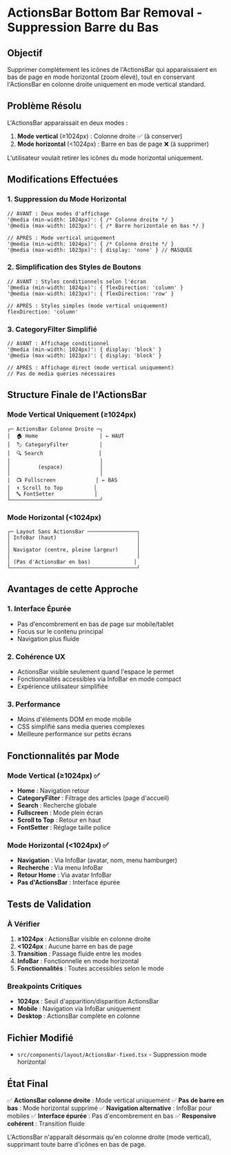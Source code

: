 # ActionsBar Bottom Bar Removal - Suppression Barre du Bas

## Objectif
Supprimer complètement les icônes de l'ActionsBar qui apparaissaient en bas de page en mode horizontal (zoom élevé), tout en conservant l'ActionsBar en colonne droite uniquement en mode vertical standard.

## Problème Résolu
L'ActionsBar apparaissait en deux modes :
1. **Mode vertical** (≥1024px) : Colonne droite ✅ (à conserver)
2. **Mode horizontal** (<1024px) : Barre en bas de page ❌ (à supprimer)

L'utilisateur voulait retirer les icônes du mode horizontal uniquement.

## Modifications Effectuées

### 1. Suppression du Mode Horizontal
```tsx
// AVANT : Deux modes d'affichage
'@media (min-width: 1024px)': { /* Colonne droite */ }
'@media (max-width: 1023px)': { /* Barre horizontale en bas */ }

// APRÈS : Mode vertical uniquement
'@media (min-width: 1024px)': { /* Colonne droite */ }
'@media (max-width: 1023px)': { display: 'none' } // MASQUÉE
```

### 2. Simplification des Styles de Boutons
```tsx
// AVANT : Styles conditionnels selon l'écran
'@media (min-width: 1024px)': { flexDirection: 'column' }
'@media (max-width: 1023px)': { flexDirection: 'row' }

// APRÈS : Styles simples (mode vertical uniquement)
flexDirection: 'column'
```

### 3. CategoryFilter Simplifié
```tsx
// AVANT : Affichage conditionnel
'@media (min-width: 1024px)': { display: 'block' }
'@media (max-width: 1023px)': { display: 'block' }

// APRÈS : Affichage direct (mode vertical uniquement)
// Pas de media queries nécessaires
```

## Structure Finale de l'ActionsBar

### Mode Vertical Uniquement (≥1024px)
```
┌─ ActionsBar Colonne Droite ─┐
│  🏠 Home                    │ ← HAUT
│  🏷️ CategoryFilter          │
│  🔍 Search                  │
│                             │
│         (espace)            │
│                             │
│  📺 Fullscreen             │ ← BAS
│  ⬆️ Scroll to Top          │
│  🔤 FontSetter             │
└─────────────────────────────┘
```

### Mode Horizontal (<1024px)
```
┌─ Layout Sans ActionsBar ────────────────┐
│ InfoBar (haut)                          │
│                                         │
│ Navigator (centre, pleine largeur)      │
│                                         │
│ (Pas d'ActionsBar en bas)              │
└─────────────────────────────────────────┘
```

## Avantages de cette Approche

### 1. Interface Épurée
- Pas d'encombrement en bas de page sur mobile/tablet
- Focus sur le contenu principal
- Navigation plus fluide

### 2. Cohérence UX
- ActionsBar visible seulement quand l'espace le permet
- Fonctionnalités accessibles via InfoBar en mode compact
- Expérience utilisateur simplifiée

### 3. Performance
- Moins d'éléments DOM en mode mobile
- CSS simplifié sans media queries complexes
- Meilleure performance sur petits écrans

## Fonctionnalités par Mode

### Mode Vertical (≥1024px) ✅
- **Home** : Navigation retour
- **CategoryFilter** : Filtrage des articles (page d'accueil)
- **Search** : Recherche globale
- **Fullscreen** : Mode plein écran
- **Scroll to Top** : Retour en haut
- **FontSetter** : Réglage taille police

### Mode Horizontal (<1024px) ✅
- **Navigation** : Via InfoBar (avatar, nom, menu hamburger)
- **Recherche** : Via menu InfoBar
- **Retour Home** : Via avatar InfoBar
- **Pas d'ActionsBar** : Interface épurée

## Tests de Validation

### À Vérifier
1. **≥1024px** : ActionsBar visible en colonne droite
2. **<1024px** : Aucune barre en bas de page
3. **Transition** : Passage fluide entre les modes
4. **InfoBar** : Fonctionnelle en mode horizontal
5. **Fonctionnalités** : Toutes accessibles selon le mode

### Breakpoints Critiques
- **1024px** : Seuil d'apparition/disparition ActionsBar
- **Mobile** : Navigation via InfoBar uniquement
- **Desktop** : ActionsBar complète en colonne

## Fichier Modifié

- `src/components/layout/ActionsBar-fixed.tsx` - Suppression mode horizontal

## État Final

✅ **ActionsBar colonne droite** : Mode vertical uniquement
✅ **Pas de barre en bas** : Mode horizontal supprimé
✅ **Navigation alternative** : InfoBar pour mobiles
✅ **Interface épurée** : Pas d'encombrement en bas
✅ **Responsive cohérent** : Transition fluide

L'ActionsBar n'apparaît désormais qu'en colonne droite (mode vertical), supprimant toute barre d'icônes en bas de page.
